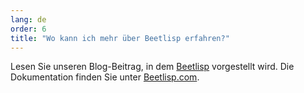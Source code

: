 ```yaml
---
lang: de
order: 6
title: "Wo kann ich mehr über Beetlisp erfahren?"
---
```


Lesen Sie unseren Blog-Beitrag, in dem [Beetlisp](https://www.beet.net/2019/11/27/beetlisp.en.html) vorgestellt wird. Die Dokumentation finden Sie unter [Beetlisp.com](https://beetlisp.com).
